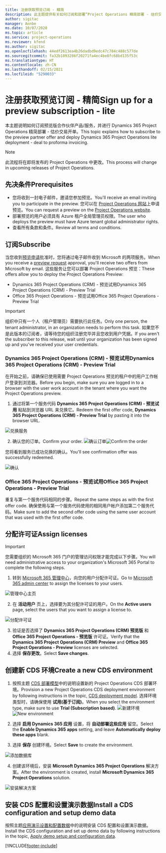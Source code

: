```yaml
---
title: 注册获取预览订阅 - 精简
description: 此主题提供有关如何订阅和部署“Project Operations 精简部署 - 估价交易开票”的信息。
author: sigitac
manager: Annbe
ms.date: 10/07/2020
ms.topic: article
ms.service: project-operations
ms.reviewer: kfend
ms.author: sigitac
ms.openlocfilehash: 44edf2613ea4b26dadbd9edc47c784c488c577de
ms.sourcegitcommit: fa32b1893286f20271fa4ec4be8fc68bd135f53c
ms.translationtype: HT
ms.contentlocale: zh-CN
ms.lasthandoff: 02/15/2021
ms.locfileid: "5290033"
---
```

# <a name="sign-up-for-a-preview-subscription---lite"></a><span data-ttu-id="152ba-103">注册获取预览订阅 - 精简</span><span class="sxs-lookup"><span data-stu-id="152ba-103">Sign up for a preview subscription - lite</span></span> 

<span data-ttu-id="152ba-104">本主题说明如何订阅预览版合作伙伴产品/服务，并进行 Dynamics 365 Project Operations 精简部署 - 估价交易开单。</span><span class="sxs-lookup"><span data-stu-id="152ba-104">This topic explains how to subscribe to the preview partner offer and deploy Dynamics 365 Project Operations lite deployment - deal to proforma invoicing.</span></span>

> [!NOTE]
> <span data-ttu-id="152ba-105">此流程将在即将发布的 Project Operations 中更改。</span><span class="sxs-lookup"><span data-stu-id="152ba-105">This process will change in upcoming releases of Project Operations.</span></span>

## <a name="prerequisites"></a><span data-ttu-id="152ba-106">先决条件</span><span class="sxs-lookup"><span data-stu-id="152ba-106">Prerequisites</span></span>

- <span data-ttu-id="152ba-107">您将收到一封电子邮件，邀请您参加预览。</span><span class="sxs-lookup"><span data-stu-id="152ba-107">You'll receive an email inviting you to participate in the preview.</span></span> <span data-ttu-id="152ba-108">您可以在 [Project Operations 网站](https://dynamics.microsoft.com/en-us/project-operations/overview/)上申请预览。</span><span class="sxs-lookup"><span data-stu-id="152ba-108">You can request a preview on the [Project Operations website](https://dynamics.microsoft.com/en-us/project-operations/overview/).</span></span>
- <span data-ttu-id="152ba-109">部署预览的用户必须具有 Azure 租户全局管理员权限。</span><span class="sxs-lookup"><span data-stu-id="152ba-109">The user who deploys the preview must have Azure tenant global administrator rights.</span></span>
- <span data-ttu-id="152ba-110">查看所有条款和条件。</span><span class="sxs-lookup"><span data-stu-id="152ba-110">Review all terms and conditions.</span></span>

## <a name="subscribe"></a><span data-ttu-id="152ba-111">订阅</span><span class="sxs-lookup"><span data-stu-id="152ba-111">Subscribe</span></span>

<span data-ttu-id="152ba-112">当您收到[预览申请](https://forms.office.com/FormsPro/Pages/ResponsePage.aspx?id=v4j5cvGGr0GRqy180BHbR56j8lZs0FdAvwT75_WNFyxUMkRDV1NYQU5TNjE2VjhKOVBUNVg2R0s1NC4u)批准时，您将通过电子邮件收到 Microsoft 的两项服务。</span><span class="sxs-lookup"><span data-stu-id="152ba-112">When you receive a [preview request](https://forms.office.com/FormsPro/Pages/ResponsePage.aspx?id=v4j5cvGGr0GRqy180BHbR56j8lZs0FdAvwT75_WNFyxUMkRDV1NYQU5TNjE2VjhKOVBUNVg2R0s1NC4u) approval, you'll receive two offers from Microsoft by email.</span></span> <span data-ttu-id="152ba-113">这些服务让您可以部署 Project Operations 预览：</span><span class="sxs-lookup"><span data-stu-id="152ba-113">These offers allow you to deploy the Project Operations Preview:</span></span>

- <span data-ttu-id="152ba-114">Dynamics 365 Project Operations (CRM) - 预览试用</span><span class="sxs-lookup"><span data-stu-id="152ba-114">Dynamics 365 Project Operations (CRM) - Preview Trial</span></span>
- <span data-ttu-id="152ba-115">Office 365 Project Operations - 预览试用</span><span class="sxs-lookup"><span data-stu-id="152ba-115">Office 365 Project Operations - Preview Trial</span></span>

> [!IMPORTANT]
> <span data-ttu-id="152ba-116">组织中只有一个人（租户管理员）需要执行此任务。</span><span class="sxs-lookup"><span data-stu-id="152ba-116">Only one person, the tenant administrator, in an organization needs to perform this task.</span></span> <span data-ttu-id="152ba-117">如果您不是此版本的订阅者，请等待您的组织注册完毕并且您收到用户凭据。</span><span class="sxs-lookup"><span data-stu-id="152ba-117">If you aren't the subscriber to this release, wait until your organization has been signed up and you've received your user credentials.</span></span>

### <a name="dynamics-365-project-operations-crm---preview-trial"></a><span data-ttu-id="152ba-118">Dynamics 365 Project Operations (CRM) - 预览试用</span><span class="sxs-lookup"><span data-stu-id="152ba-118">Dynamics 365 Project Operations (CRM) - Preview Trial</span></span> 

<span data-ttu-id="152ba-119">在开始之前，请确保已使用需要 Project Operations 预览的租户中的用户工作帐户登录到浏览器。</span><span class="sxs-lookup"><span data-stu-id="152ba-119">Before you begin, make sure you are logged in to a browser with the user work account in the tenant where you want the Project Operations preview.</span></span>

1. <span data-ttu-id="152ba-120">通过将第一个服务代码 **Dynamics 365 Project Operations (CRM) - 预览试用** 粘贴到浏览器 URL 来兑换它。</span><span class="sxs-lookup"><span data-stu-id="152ba-120">Redeem the first offer code, **Dynamics 365 Project Operations (CRM) - Preview Trial** by pasting it into the browser URL.</span></span>

![兑换服务](./media/16RedeemFirstOfferNew.png)

2. <span data-ttu-id="152ba-122">确认您的订单。</span><span class="sxs-lookup"><span data-stu-id="152ba-122">Confirm your order.</span></span>
<span data-ttu-id="152ba-123">![确认订单](./media/17ConfirmOrderNew.png)</span><span class="sxs-lookup"><span data-stu-id="152ba-123">![Confirm the order](./media/17ConfirmOrderNew.png)</span></span>

<span data-ttu-id="152ba-124">您将看到服务已成功兑换的确认。</span><span class="sxs-lookup"><span data-stu-id="152ba-124">You'll see confirmation offer was successfully redeemed.</span></span>

![确认](./media/18OrderConfirmationNew.png)

### <a name="office-365-project-operations---preview-trial"></a><span data-ttu-id="152ba-126">Office 365 Project Operations - 预览试用</span><span class="sxs-lookup"><span data-stu-id="152ba-126">Office 365 Project Operations - Preview Trial</span></span>

<span data-ttu-id="152ba-127">重复与第一个服务代码相同的步骤。</span><span class="sxs-lookup"><span data-stu-id="152ba-127">Repeat the same steps as with the first offer code.</span></span> <span data-ttu-id="152ba-128">确保使用与第一个服务代码使用的相同用户帐户添加第二个服务代码。</span><span class="sxs-lookup"><span data-stu-id="152ba-128">Make sure to add the second offer code using the same user account that was used with the first offer code.</span></span>

## <a name="assign-licenses"></a><span data-ttu-id="152ba-129">分配许可证</span><span class="sxs-lookup"><span data-stu-id="152ba-129">Assign licenses</span></span>

> [!IMPORTANT]
> <span data-ttu-id="152ba-130">您需要组织的 Microsoft 365 门户的管理访问权限才能完成以下步骤。</span><span class="sxs-lookup"><span data-stu-id="152ba-130">You will need administrative access to your organization's Microsoft 365 Portal to complete the following steps.</span></span>


1. <span data-ttu-id="152ba-131">转到 [Microsoft 365 管理中心](https://portal.office.com/)，向您的用户分配许可证。</span><span class="sxs-lookup"><span data-stu-id="152ba-131">Go to [Microsoft 365 admin center](https://portal.office.com/) to assign the licenses to your users.</span></span>

![管理中心主页](./media/14AdminPortal.png)

2. <span data-ttu-id="152ba-133">在 **活动用户** 页上，选择要为其分配许可证的用户。</span><span class="sxs-lookup"><span data-stu-id="152ba-133">On the **Active users** page, select the users that you want to assign a license to.</span></span>

![分配许可证](./media/15AssignLicenses.png)

3. <span data-ttu-id="152ba-135">验证是否选择了 **Dynamics 365 Project Operations (CRM) 预览版** 和 **Office 365 Project Operations - 预览版** 许可证。</span><span class="sxs-lookup"><span data-stu-id="152ba-135">Verify that the **Dynamics 365 Project Operations (CRM) Preview** and **Office 365 Project Operations - Preview** licenses are selected.</span></span> 
4. <span data-ttu-id="152ba-136">选择 **保存更改**。</span><span class="sxs-lookup"><span data-stu-id="152ba-136">Select **Save changes**.</span></span>

## <a name="create-a-new-cds-environment"></a><span data-ttu-id="152ba-137">创建新 CDS 环境</span><span class="sxs-lookup"><span data-stu-id="152ba-137">Create a new CDS environment</span></span>

1. <span data-ttu-id="152ba-138">按照主题 [CDS 部署模型](lite-deployment.md)中的说明设置新的 Project Operations CDS 部署环境。</span><span class="sxs-lookup"><span data-stu-id="152ba-138">Provision a new Project Operations CDS deployment environment by following instructions in the topic, [CDS deployment model](lite-deployment.md).</span></span> <span data-ttu-id="152ba-139">选择环境类型时，请确保使用 **试用(基于订阅)**。</span><span class="sxs-lookup"><span data-stu-id="152ba-139">When you select the environment type, make sure to use **Trial (Subscription based)**.</span></span>
<span data-ttu-id="152ba-140">![新建环境](./media/19CreateEnvironment.png)</span><span class="sxs-lookup"><span data-stu-id="152ba-140">![New environment](./media/19CreateEnvironment.png)</span></span>

2. <span data-ttu-id="152ba-141">选择 **启用 Dynamics 365 应用** 设置，将 **自动部署这些应用** 留空。</span><span class="sxs-lookup"><span data-stu-id="152ba-141">Select the **Enable Dynamics 365 apps** setting, and leave **Automatically deploy these apps** blank.</span></span>  
3. <span data-ttu-id="152ba-142">选择 **保存** 创建环境。</span><span class="sxs-lookup"><span data-stu-id="152ba-142">Select **Save** to create the environment.</span></span>

![添加数据库](./media/20CreateEnvironment1.png)

4. <span data-ttu-id="152ba-144">创建该环境后，安装 **Microsoft Dynamics 365 Project Operations** 解决方案。</span><span class="sxs-lookup"><span data-stu-id="152ba-144">After the environment is created, install **Microsoft Dynamics 365 Project Operations** solution.</span></span> 

![安装解决方案](./media/21InstallSolution.png)

## <a name="install-a-cds-configuration-and-setup-demo-data"></a><span data-ttu-id="152ba-146">安装 CDS 配置和设置演示数据</span><span class="sxs-lookup"><span data-stu-id="152ba-146">Install a CDS configuration and setup demo data</span></span>

<span data-ttu-id="152ba-147">按照主题[应用演示设置和配置数据](lite-apply-demo-setup-config-data.md)中的说明安装 CDS 配置和设置演示数据。</span><span class="sxs-lookup"><span data-stu-id="152ba-147">Install the CDS configuration and set up demo data by following instructions in the topic, [Apply demo setup and configuration data](lite-apply-demo-setup-config-data.md).</span></span>


[!INCLUDE[footer-include](../includes/footer-banner.md)]